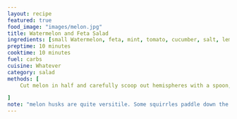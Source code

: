 ```yaml
---
layout: recipe
featured: true
food_image: "images/melon.jpg" 
title: Watermelon and Feta Salad 
ingredients: [small Watermelon, feta, mint, tomato, cucumber, salt, lemon]
preptime: 10 minutes
cooktime: 10 minutes
fuel: carbs
cuisine: Whatever
category: salad
methods: [
    Cut melon in half and carefully scoop out hemispheres with a spoon, cut melon into cubes and place in bowl, 'chop cucumbers, tomatoes, mint and feta', combine ingredients and season with lemon and salt,

]
note: "melon husks are quite versitile. Some squirrles paddle down the mississippi using melon husks and the seeds as paddles."
---
```

